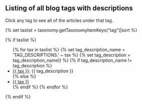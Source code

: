 <h2>Listing of all blog tags with descriptions</h2>

<p>Click any tag to see all of the articles under that tag.</p>

{% set taxlist = taxonomy.getTaxonomyItemKeys("tag")|sort %}

{% if taxlist %}
<ul>
{% for tax in taxlist %}
    {% set tag_description_name = 'TAG_DESCRIPTIONS.' ~ tax %}
    {% set tag_description = tag_description_name|t %}
    {% if tag_description_name != tag_description %}
    <li><a href="/blog/tags/{{ tax|replace({' ': '-'}) }}">{{ tax }}</a>: {{ tag_description }}</li>
    {% else %}
    <li><a href="/blog/tags/{{ tax|replace({' ': '-'}) }}">{{ tax }}</a></li>
    {% endif %}
{% endfor %}
</ul>
{% endif %}
